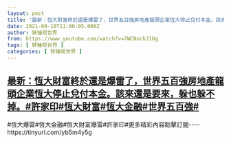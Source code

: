```yaml
---
layout: post
title: "最新：恆大財富終於還是爆雷了，世界五百強房地產龍頭企業恆大停止兌付本金。該來還是要來，躲也躲不掉。#許家印#恆大財富#恆大金融#世界五百強#"
date: 2021-09-10T11:00:05.000Z
author: 铁锤观世界
from: https://www.youtube.com/watch?v=7WCNochJ1Og
tags: [ 铁锤观世界 ]
categories: [ 铁锤观世界 ]
---
```

<!--1631271605000-->
[最新：恆大財富終於還是爆雷了，世界五百強房地產龍頭企業恆大停止兌付本金。該來還是要來，躲也躲不掉。#許家印#恆大財富#恆大金融#世界五百強#](https://www.youtube.com/watch?v=7WCNochJ1Og)
------

<div>
#恆大爆雷#恆大金融#恆大財富爆雷#許家印#更多精彩內容點擊訂閱----https://tinyurl.com/yb5m4y5g
</div>

